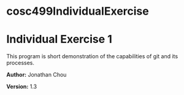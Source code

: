 # cosc499IndividualExercise
# Individual Exercise 1
This program is short demonstration of the capabilities of git and its processes.

**Author:** Jonathan Chou

**Version:** 1.3